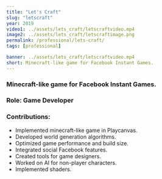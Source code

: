 ```yaml
---
title: "Let's Craft"
slug: "letscraft"
year: 2019
video1: ../assets/lets_craft/letscraftvideo.mp4
image2: ../assets/lets_craft/letscraftimage.png
permalink: /professional/lets-craft/
tags: [professional]

banner: ../assets/lets_craft/letscraftvideo.mp4
short: Minecraft-like game for Facebook Instant Games.
---
```


### Minecraft-like game for Facebook Instant Games.

### Role: **Game Developer**

### Contributions:
* Implemented minecraft-like game in Playcanvas.
* Developed world generation algorithms.
* Optimized game performance and build size.
* Integrated social Facebook features.
* Created tools for game designers.
* Worked on AI for non-player characters.
* Implemented shaders.